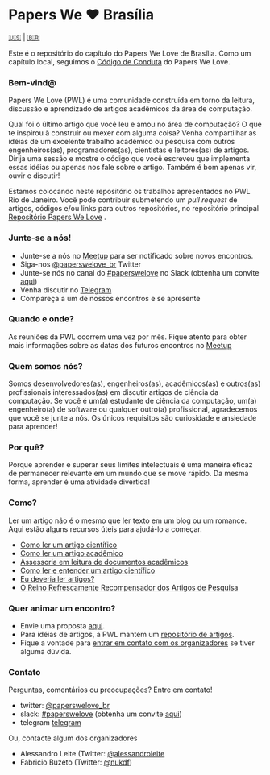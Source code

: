 # Papers We ❤️ Brasília

[🇺🇸](README.md) | [🇧🇷](LEIAME.md)

Este é o repositório do capítulo do Papers We Love de Brasília. Como um capítulo local, seguimos o [Código de Conduta](https://github.com/papers-we-love/brasilia/blob/master/codigo-de-conduta.md) do Papers We Love.

### Bem-vind@

Papers We Love (PWL) é uma comunidade construída em torno da leitura, discussão e aprendizado de artigos acadêmicos da área de computação.

Qual foi o último artigo que você leu e amou no área de computação? O que te inspirou à construir ou mexer com alguma coisa? Venha compartilhar as idéias de um excelente trabalho acadêmico ou pesquisa com outros engenheiros(as), programadores(as), cientistas e leitores(as) de artigos. Dirija uma sessão e mostre o código que você escreveu que implementa essas idéias ou apenas nos fale sobre o artigo. Também é bom apenas vir, ouvir e discutir!

Estamos colocando neste repositório os trabalhos apresentados no PWL Rio de Janeiro. Você pode contribuir submetendo um *pull request* de artigos, códigos e/ou links para outros repositórios, no repositório principal [Repositório Papers We Love](https://github.com/papers-we-love/papers-we-love) .

### Junte-se a nós!

- Junte-se a nós no [Meetup][meetup] para ser notificado sobre novos encontros.
- Siga-nos [@paperswelove_br][twitter] Twitter 
- Junte-se nós no canal do [#paperswelove][slack-channel] no Slack (obtenha um convite [aqui][slack-invite])
- Venha discutir no [Telegram][telegram]
- Compareça a um de nossos encontros e se apresente

### Quando e onde?

As reuniões da PWL ocorrem uma vez por mês. Fique atento para obter mais informações sobre as datas dos futuros encontros no [Meetup][meetup]

### Quem somos nós?

Somos desenvolvedores(as), engenheiros(as), acadêmicos(as) e outros(as) profissionais interessados(as) ​​em discutir artigos de ciência da computação. Se você é um(a) estudante de ciência da computação, um(a) engenheiro(a) de software ou qualquer outro(a) profissional, agradecemos que você se junte a nós. Os únicos requisitos são curiosidade e ansiedade para aprender!

### Por quê?

Porque aprender e superar seus limites intelectuais é uma maneira eficaz de permanecer relevante em um mundo que se move rápido. Da mesma forma, aprender é uma atividade divertida!

### Como?

Ler um artigo não é o mesmo que ler texto em um blog ou um romance. Aqui estão alguns recursos úteis para ajudá-lo a começar.

* [Como ler um artigo científico](http://www.scielo.br/pdf/pob/v15n2/a01v15n2.pdf)
* [Como ler um artigo acadêmico](http://organizationsandmarkets.com/2010/08/31/how-to-read-an-academic-article/)
* [Assessoria em leitura de documentos acadêmicos](https://www.cc.gatech.edu/~akmassey/posts/2012-02-15-advice-on-reading-academicpaperspapers.html)
* [Como ler e entender um artigo científico](http://violentmetaphors.com/2013/08/25/how-to-read-and-understand-a-scientific-paper-2/)
* [Eu deveria ler artigos?](Http://michaelrbernste.in/2014/10/21/should-i-readpaperspapers.html)
* [O Reino Refrescamente Recompensador dos Artigos de Pesquisa](https://www.youtube.com/watch?v=8eRx5Wo3xYA)

### Quer animar um encontro?

- Envie uma proposta [aqui][talk-proposal].
- Para idéias de artigos, a PWL mantém um [repositório de artigos](https://github.com/papers-we-love/papers-we-love).
- Fique a vontade para [entrar em contato com os organizadores](#Contato) se tiver alguma dúvida.

### Contato

Perguntas, comentários ou preocupações? Entre em contato!

- twitter: [@paperswelove_br][twitter]
- slack: [#paperswelove][slack-channel] (obtenha um convite [aqui][slack-invite])
- telegram [telegram]

Ou, contacte algum dos organizadores

- Alessandro Leite (Twitter: [@alessandroleite][twitter-al] 
- Fabricio Buzeto (Twitter: [@nukdf][twitter-fb])


[meetup]: https://www.meetup.com/Papers-We-Love-BsB
[discussions]: https://www.meetup.com/Papers-We-Love-BsB
[twitter]: https://twitter.com/paperswelove_br
[slack-channel]: https://pwl-brasilia.slack.com/messages
[slack-invite]: https://pwl-brasilia.herokuapp.com/
[telegram]: https://t.me/joinchat/GmaLP0n7Hye3xK_oW8BIrA
[youtube]: https://www.youtube.com/user/PapersWeLove

[how-to-read-a-paper]: https://github.com/papers-we-love/papers-we-love#how-to-read-a-paper
[como-ler-um-artigo-cientifico]: https://github.com/papers-we-love/papers-we-love#how-to-read-a-paper

[talk-proposal]: https://goo.gl/forms/9fU58OpZOBPWYdBt2
[pwl-repo]: https://github.com/papers-we-love/papers-we-love

[twitter-al]: https://twitter.com/alessandroleite
[gh-al]: https://github.com/alessandroleite
[twitter-fb]: https://twitter.com/nukdf